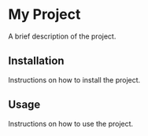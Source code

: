 # My Project

A brief description of the project.

## Installation

Instructions on how to install the project.

## Usage

Instructions on how to use the project.
